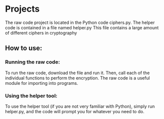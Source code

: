 # Projects
The raw code project is located in the Python code ciphers.py.
The helper code is contained in a file named helper.py
This file contains a large amount of different ciphers in cryptography

## How to use:
### Running the raw code:
To run the raw code, download the file and run it. Then, call each of the individual functions to perform the encryption. The raw code is a useful module for importing into programs.
### Using the helper tool:
To use the helper tool (if you are not very familiar with Python), simply run helper.py, and the code will prompt you for whatever you need to do.
